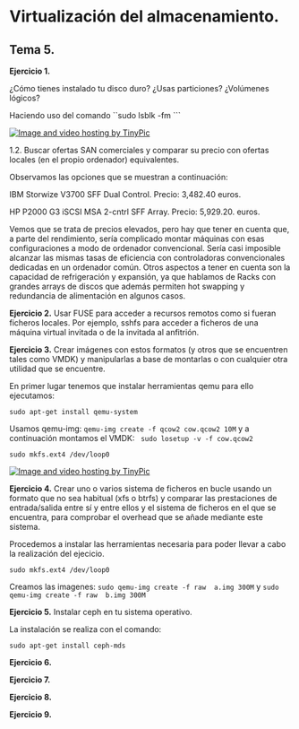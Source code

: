 # Virtualización del almacenamiento. 

## Tema 5.

**Ejercicio 1.** 

¿Cómo tienes instalado tu disco duro? ¿Usas particiones? ¿Volúmenes lógicos?

Haciendo uso del comando ``sudo lsblk -fm ```

<a href="http://es.tinypic.com?ref=zu45qx" target="_blank"><img src="http://i61.tinypic.com/zu45qx.png" border="0" alt="Image and video hosting by TinyPic"></a>

1.2. Buscar ofertas SAN comerciales y comparar su precio con ofertas locales (en el propio ordenador) equivalentes.

Observamos las opciones que se muestran a continuación:

IBM Storwize V3700 SFF Dual Control. Precio: 3,482.40 euros.

HP P2000 G3 iSCSI MSA 2-cntrl SFF Array. Precio: 5,929.20. euros.

Vemos que se trata de precios elevados, pero hay que tener en cuenta que, a parte del rendimiento, sería complicado montar máquinas con esas configuraciones a modo de ordenador convencional. Sería casi imposible alcanzar las mismas tasas de eficiencia con controladoras convencionales dedicadas en un ordenador común. Otros aspectos a tener en cuenta son la capacidad de refrigeración y expansión, ya que hablamos de Racks con grandes arrays de discos que además permiten hot swapping y redundancia de alimentación en algunos casos.

**Ejercicio 2.**  Usar FUSE para acceder a recursos remotos como si fueran ficheros locales. Por ejemplo, sshfs para acceder a ficheros de una máquina virtual invitada o de la invitada al anfitrión.

**Ejercicio 3.** Crear imágenes con estos formatos (y otros que se encuentren tales como VMDK) y manipularlas a base de montarlas o con cualquier otra utilidad que se encuentre.

En primer lugar tenemos que instalar herramientas qemu para ello ejecutamos: 

```sudo apt-get install qemu-system ```

Usamos qemu-img: ```qemu-img create -f qcow2 cow.qcow2 10M``` y a continuación montamos el VMDK:
``` sudo losetup -v -f cow.qcow2```

```sudo mkfs.ext4 /dev/loop0```

<a href="http://es.tinypic.com?ref=2ezplrs" target="_blank"><img src="http://i58.tinypic.com/2ezplrs.png" border="0" alt="Image and video hosting by TinyPic"></a>

**Ejercicio 4.** Crear uno o varios sistema de ficheros en bucle usando un formato que no sea habitual (xfs o btrfs) y comparar las prestaciones de entrada/salida entre sí y entre ellos y el sistema de ficheros en el que se encuentra, para comprobar el overhead que se añade mediante este sistema.

Procedemos a instalar las herramientas necesaria para poder llevar a cabo la realización del ejecicio.

```sudo mkfs.ext4 /dev/loop0```

Creamos las imagenes: ```sudo qemu-img create -f raw  a.img 300M```  y ```sudo qemu-img create -f raw  b.img 300M```



**Ejercicio 5.** Instalar ceph en tu sistema operativo.

La instalación se realiza con el comando:

```sudo apt-get install ceph-mds```

**Ejercicio 6.** 

**Ejercicio 7.** 

**Ejercicio 8.** 

**Ejercicio 9.** 



